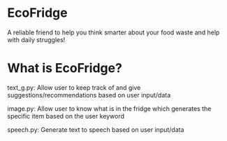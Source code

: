 # EcoFridge
A reliable friend to help you think smarter about your food waste and help with daily struggles!
# What is EcoFridge?

text_g.py: Allow user to keep track of and give suggestions/recommendations based on user input/data

image.py: Allow user to know what is in the fridge which generates the specific item based on the user keyword

speech.py: Generate text to speech based on user input/data
